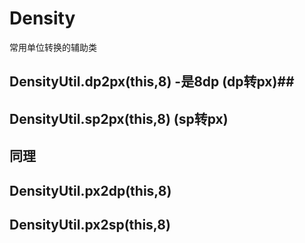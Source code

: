 # Density #
常用单位转换的辅助类

## DensityUtil.dp2px(this,8) -是8dp (dp转px)##

## DensityUtil.sp2px(this,8) (sp转px) ##
## 同理 ##
## DensityUtil.px2dp(this,8) ##

## DensityUtil.px2sp(this,8) ##
